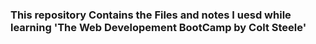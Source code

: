 ### This repository Contains the Files and notes I uesd while learning 'The Web Developement BootCamp by Colt Steele'
